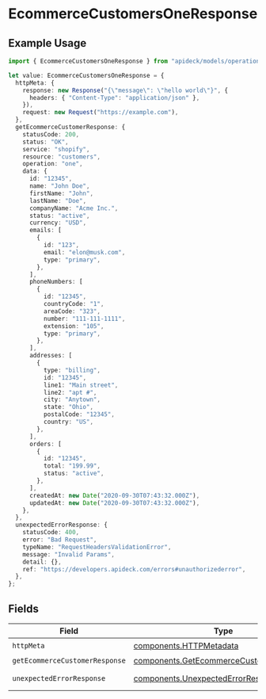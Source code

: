 # EcommerceCustomersOneResponse

## Example Usage

```typescript
import { EcommerceCustomersOneResponse } from "apideck/models/operations";

let value: EcommerceCustomersOneResponse = {
  httpMeta: {
    response: new Response("{\"message\": \"hello world\"}", {
      headers: { "Content-Type": "application/json" },
    }),
    request: new Request("https://example.com"),
  },
  getEcommerceCustomerResponse: {
    statusCode: 200,
    status: "OK",
    service: "shopify",
    resource: "customers",
    operation: "one",
    data: {
      id: "12345",
      name: "John Doe",
      firstName: "John",
      lastName: "Doe",
      companyName: "Acme Inc.",
      status: "active",
      currency: "USD",
      emails: [
        {
          id: "123",
          email: "elon@musk.com",
          type: "primary",
        },
      ],
      phoneNumbers: [
        {
          id: "12345",
          countryCode: "1",
          areaCode: "323",
          number: "111-111-1111",
          extension: "105",
          type: "primary",
        },
      ],
      addresses: [
        {
          type: "billing",
          id: "12345",
          line1: "Main street",
          line2: "apt #",
          city: "Anytown",
          state: "Ohio",
          postalCode: "12345",
          country: "US",
        },
      ],
      orders: [
        {
          id: "12345",
          total: "199.99",
          status: "active",
        },
      ],
      createdAt: new Date("2020-09-30T07:43:32.000Z"),
      updatedAt: new Date("2020-09-30T07:43:32.000Z"),
    },
  },
  unexpectedErrorResponse: {
    statusCode: 400,
    error: "Bad Request",
    typeName: "RequestHeadersValidationError",
    message: "Invalid Params",
    detail: {},
    ref: "https://developers.apideck.com/errors#unauthorizederror",
  },
};
```

## Fields

| Field                                                                                              | Type                                                                                               | Required                                                                                           | Description                                                                                        |
| -------------------------------------------------------------------------------------------------- | -------------------------------------------------------------------------------------------------- | -------------------------------------------------------------------------------------------------- | -------------------------------------------------------------------------------------------------- |
| `httpMeta`                                                                                         | [components.HTTPMetadata](../../models/components/httpmetadata.md)                                 | :heavy_check_mark:                                                                                 | N/A                                                                                                |
| `getEcommerceCustomerResponse`                                                                     | [components.GetEcommerceCustomerResponse](../../models/components/getecommercecustomerresponse.md) | :heavy_minus_sign:                                                                                 | Customers                                                                                          |
| `unexpectedErrorResponse`                                                                          | [components.UnexpectedErrorResponse](../../models/components/unexpectederrorresponse.md)           | :heavy_minus_sign:                                                                                 | Unexpected error                                                                                   |